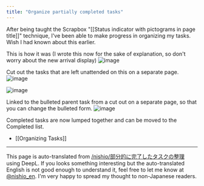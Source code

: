 ```yaml
---
title: "Organize partially completed tasks"
---
```


After being taught the Scrapbox "[[Status indicator with pictograms in page title]]" technique, I've been able to make progress in organizing my tasks.
Wish I had known about this earlier.

This is how it was (I wrote this now for the sake of explanation, so don't worry about the new arrival display)
![image](https://gyazo.com/0bd45529d16d577c704d17b9704120f6/thumb/1000)

Cut out the tasks that are left unattended on this on a separate page.
![image](https://gyazo.com/af5c30dc5c8f7dc1173a5587440b5efc/thumb/1000)

![image](https://gyazo.com/7ae2fed9db44acb886d6445576883ef3/thumb/1000)

Linked to the bulleted parent task from a cut out on a separate page, so that you can change the bulleted form.
![image](https://gyazo.com/21b15014693cdea33d9ec8bb8d6fcc3e/thumb/1000)

Completed tasks are now lumped together and can be moved to the Completed list.

- [[Organizing Tasks]]

---
This page is auto-translated from [/nishio/部分的に完了したタスクの整理](https://scrapbox.io/nishio/部分的に完了したタスクの整理) using DeepL. If you looks something interesting but the auto-translated English is not good enough to understand it, feel free to let me know at [@nishio_en](https://twitter.com/nishio_en). I'm very happy to spread my thought to non-Japanese readers.